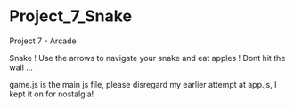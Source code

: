 # Project_7_Snake
Project 7 - Arcade

Snake ! Use the arrows to navigate your snake and eat apples ! Dont hit the wall ...

game.js is the main js file, please disregard my earlier attempt at app.js, I kept it on for nostalgia!
